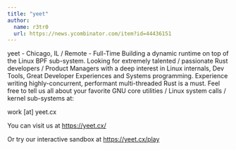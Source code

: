 ```yaml
---
title: "yeet"
author:
  name: r3tr0
  url: https://news.ycombinator.com/item?id=44436151
---
```

yeet - Chicago, IL &#x2F; Remote - Full-Time
Building a dynamic runtime on top of the Linux BPF sub-system. Looking for extremely talented &#x2F; passionate Rust developers &#x2F; Product Managers with a deep interest in Linux internals, Dev Tools, Great Developer Experiences and Systems programming. Experience writing highly-concurrent, performant multi-threaded Rust is a must. Feel free to tell us all about your favorite GNU core utilities &#x2F; Linux system calls &#x2F; kernel sub-systems at:

work [at] yeet.cx

You can visit us at <a href="https:&#x2F;&#x2F;yeet.cx&#x2F;" rel="nofollow">https:&#x2F;&#x2F;yeet.cx&#x2F;</a>

Or try our interactive sandbox at <a href="https:&#x2F;&#x2F;yeet.cx&#x2F;play" rel="nofollow">https:&#x2F;&#x2F;yeet.cx&#x2F;play</a>
<JobApplication />
